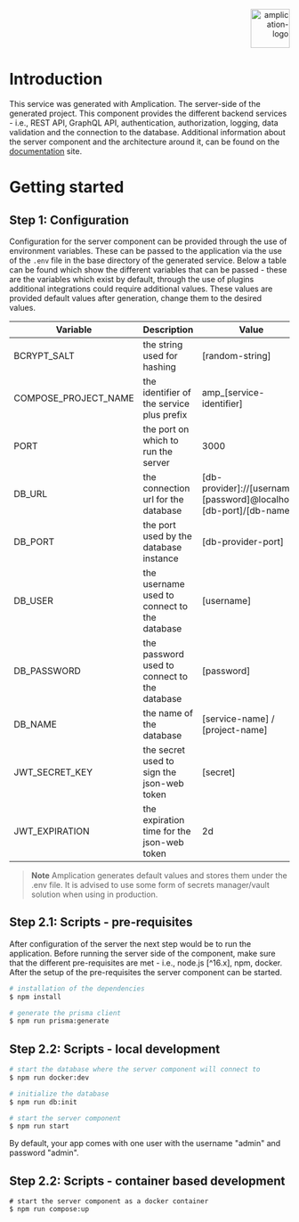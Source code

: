 <p align="right">
  <a href="https://amplication.com" target="_blank">
    <img alt="amplication-logo" height="70" alt="Amplication Logo" src="https://amplication.com/images/amplication-logo-purple.svg"/>
  </a>
</p>

# Introduction

This service was generated with Amplication. The server-side of the generated project. This component provides the different backend services - i.e., REST API, GraphQL API, authentication, authorization, logging, data validation and the connection to the database. Additional information about the server component and the architecture around it, can be found on the [documentation](https://docs.amplication.com/guides/getting-started) site.

# Getting started

## Step 1: Configuration

Configuration for the server component can be provided through the use of environment variables. These can be passed to the application via the use of the `.env` file in the base directory of the generated service. Below a table can be found which show the different variables that can be passed - these are the variables which exist by default, through the use of plugins additional integrations could require additional values. These values are provided default values after generation, change them to the desired values.

| Variable             | Description                                  | Value                                                               |
| -------------------- | -------------------------------------------- | ------------------------------------------------------------------- |
| BCRYPT_SALT          | the string used for hashing                  | [random-string]                                                     |
| COMPOSE_PROJECT_NAME | the identifier of the service plus prefix    | amp_[service-identifier]                                            |
| PORT                 | the port on which to run the server          | 3000                                                                |
| DB_URL               | the connection url for the database          | [db-provider]://[username]:[password]@localhost:[db-port]/[db-name] |
| DB_PORT              | the port used by the database instance       | [db-provider-port]                                                  |
| DB_USER              | the username used to connect to the database | [username]                                                          |
| DB_PASSWORD          | the password used to connect to the database | [password]                                                          |
| DB_NAME              | the name of the database                     | [service-name] / [project-name]                                     |
| JWT_SECRET_KEY       | the secret used to sign the json-web token   | [secret]                                                            |
| JWT_EXPIRATION       | the expiration time for the json-web token   | 2d                                                                  |

> **Note**
> Amplication generates default values and stores them under the .env file. It is advised to use some form of secrets manager/vault solution when using in production. 

## Step 2.1: Scripts - pre-requisites

After configuration of the server the next step would be to run the application. Before running the server side of the component, make sure that the different pre-requisites are met - i.e., node.js [^16.x], npm, docker. After the setup of the pre-requisites the server component can be started.

```sh
# installation of the dependencies
$ npm install

# generate the prisma client
$ npm run prisma:generate
```

## Step 2.2: Scripts - local development

```sh
# start the database where the server component will connect to
$ npm run docker:dev

# initialize the database
$ npm run db:init

# start the server component
$ npm run start
```
By default, your app comes with one user with the username "admin" and password "admin".

## Step 2.2: Scripts - container based development

```shell
# start the server component as a docker container
$ npm run compose:up
```
